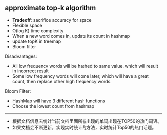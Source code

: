 ## approximate top-k algorithm
+ **Tradeoff**: sacrifice accuracy for space
+ Flexible space
+ O(log K) time complexity
+ When a new word comes in, update its count in hashmap
+ update topK in treemap
+ Bloom filter

Disadvantages:
+ All low frequency words will be hashed to same value, which will result in incorrect result
+ Some low frequency words will come later, which will have a great count, then replace other high frequency words.

Bloom Filter:
+ HashMap will have 3 different hash functions
+ Choose the lowest count from hashmap

---
* 根据文档信息去统计当前文档里面所有出现的单词出现在TOP50的热门词语。
* 如果文档会不断更新，实现实时统计的方法，实时统计Top50的热门话题。
